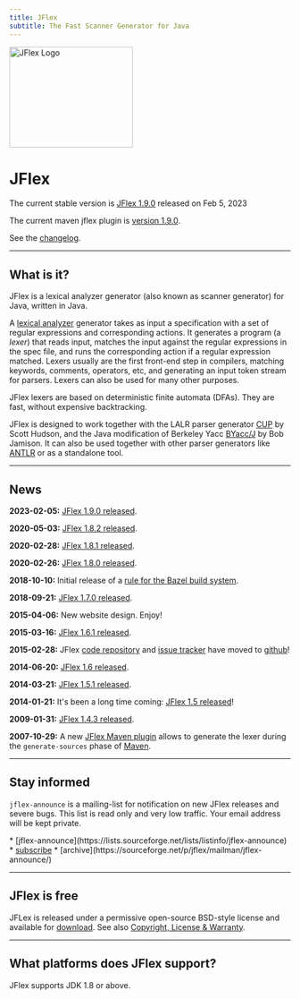 ```yaml
---
title: JFlex
subtitle: The Fast Scanner Generator for Java
---
```


<div class="container front"><div class="row">
<div class="col-sm-4"><img src="jflex-black.png" alt="JFlex Logo" width=221 height=180/></div>
<div class="col-sm-8">

# JFlex

The current stable version is [JFlex 1.9.0][9] released on Feb 5, 2023

The current maven jflex plugin is [version 1.9.0][9].

See the [changelog](changelog.html).
</div></div></div>

----------------------------

## What is it?

JFlex is a lexical analyzer generator (also known as scanner generator) for
Java, written in Java.

A [lexical analyzer](https://en.wikipedia.org/wiki/Lexical_analysis)
generator takes as input a specification with a set of
regular expressions and corresponding actions. It generates a program (a
*lexer*) that reads input, matches the input against the regular expressions in
the spec file, and runs the corresponding action if a regular expression
matched. Lexers usually are the first front-end step in compilers, matching
keywords, comments, operators, etc, and generating an input token stream for
parsers. Lexers can also be used for many other purposes.

JFlex lexers are based on deterministic finite automata (DFAs).
They are fast, without expensive backtracking.

JFlex is designed to work together with the LALR parser generator
[CUP](http://www.cs.princeton.edu/~appel/modern/java/CUP/) by Scott Hudson,
and the Java modification of Berkeley Yacc
[BYacc/J](http://byaccj.sourceforge.net/) by Bob Jamison.
It can also be used together with other parser generators like
[ANTLR](http://www.antlr.org/) or as a standalone tool.

----------------------------

## News

**2023-02-05:** [JFlex 1.9.0 released](changelog.html#jflex-1.9.0).

**2020-05-03:** [JFlex 1.8.2 released](changelog.html#jflex-1.8.2).

**2020-02-28:** [JFlex 1.8.1 released](changelog.html#jflex-1.8.1).

**2020-02-26:** [JFlex 1.8.0 released](changelog.html#jflex-1.8.0).

**2018-10-10:** Initial release of a [rule for the Bazel build system](https://jflex-de.github.io/bazel_rules/).

**2018-09-21:** [JFlex 1.7.0 released](changelog.html#jflex-1.7.0).

**2015-04-06:** New website design. Enjoy!

**2015-03-16:** [JFlex 1.6.1 released](changelog.html#jflex-1.6.1).

**2015-02-28:** JFlex [code repository][1] and [issue tracker][2] have moved to [github][0]!

**2014-06-20:** [JFlex 1.6 released](changelog.html#jflex-1.6.0).

**2014-03-21:** [JFlex 1.5.1 released](changelog.html#jflex-1.5.1).

**2014-01-21:** It's been a long time coming: [JFlex 1.5 released](changelog.html#jflex-1.5.0)!

**2009-01-31:** [JFlex 1.4.3 released](jflex-1.4.3).

**2007-10-29:** A new [JFlex Maven plugin][3] allows to generate the
   lexer during the `generate-sources` phase of
   [Maven](http://maven.apache.org/).

----------------------------

## Stay informed

`jflex-announce` is a mailing-list for notification on new JFlex releases and severe bugs. This list is read only and very low traffic.
Your email address will be kept private.

<div class="container"><div class="row">
<div class="col-md-7 col-md-offset-2">
<div class="mailitems">
* [jflex-announce](https://lists.sourceforge.net/lists/listinfo/jflex-announce)
* <a href="mailto:jflex-announce-request@lists.sourceforge.net?subject=subscribe" class="button">subscribe</a>
* [archive](https://sourceforge.net/p/jflex/mailman/jflex-announce/)
</div></div></div></div>


----------------------------

## JFlex is free

JFLex is released under a permissive open-source BSD-style license and available for [download](download.html). See also [Copyright, License & Warranty](copying.html).


----------------------------

## What platforms does JFlex support?

JFlex supports JDK 1.8 or above.

[0]: https://github.com/jflex-de/
[1]: https://github.com/jflex-de/jflex/
[2]: https://github.com/jflex-de/jflex/issues/
[3]: http://jflex-de.github.io/jflex-web/jflex-maven-plugin/
[9]: /download.html

